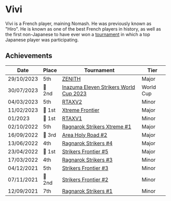# Vivi

Vivi is a French player, maining Nomash. He was previously known as "Hiro".
He is known as one of the best French players in history,
as well as the first non-Japanese to have ever won a [tournament](../../tournaments/sf/sf5.md) in which a
top Japanese player was participating.

## Achievements

| Date | Place | Tournament | Tier |
| - | - | - | - |
| 29/10/2023 | 5th | [ZENITH](../../tournaments/misc/zenith1.md) | Major |
| 30/07/2023 |:2nd_place_medal: 2nd | [Inazuma Eleven Strikers World Cup 2023](../../tournaments/worldcup23.md) | World Cup |
| 04/03/2023 | 5th | [RTAXV2](../../tournaments/rtaxv/rtaxv2.md) | Minor |
| 11/02/2023 |:1st_place_medal: 1st | [Xtreme Frontier](../../tournaments/sf/xf.md) | Major |
| 01/2023 |:1st_place_medal: 1st | [RTAXV1](../../tournaments/rtaxv/rtaxv1.md) | Minor |
| 02/10/2022 | 5th | [Ragnarok Strikers Xtreme #1](../../tournaments/ragna/ragnax1.md) | Major |
| 16/09/2022 |:3rd_place_medal: 3rd | [Area Holy Road #2](../../tournaments/misc/holyroad2.md) | Major |
| 13/06/2022 | 4th | [Ragnarok Strikers #4](../../tournaments/ragna/ragna4.md) | Major |
| 23/04/2022 |:1st_place_medal: 1st | [Strikers Frontier #5](../../tournaments/sf/sf5.md) | Major |
| 17/03/2022 | 4th | [Ragnarok Strikers #3](../../tournaments/ragna/ragna3.md) | Minor |
| 04/12/2021 | 5th | [Strikers Frontier #3](../../tournaments/sf/sf3.md) | Minor |
| 07/11/2021 |:2nd_place_medal: 2nd | [Strikers Frontier #2](../../tournaments/sf/sf2.md) | Minor |
| 12/09/2021 | 7th | [Ragnarok Strikers #1](../../tournaments/ragna/ragna1.md) | Minor |

